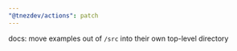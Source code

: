 ```yaml
---
"@tnezdev/actions": patch
---
```


docs: move examples out of `/src` into their own top-level directory

